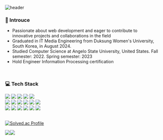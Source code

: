 ![header](https://capsule-render.vercel.app/api?type=waving&color=6994CDEE&text=Seoyeon%20Hong&fontAlign=80&fontAlignY=30&fontSize=40&fontColor=FFFFFF)
### 🙌 Introuce
  <ul>
    <li>Passionate about web development and eager to contribute to innovative projects and collaborations in the field</li>
    <li>Graduated in IT Media Engineering from Duksung Women's University, South Korea, in August 2024.</li>
    <li>Studied Computer Science at Angelo State University, United States. Fall semester: 2022. Spring semester: 2023</li>
    <li>Hold Engineer Information Processing certification</li>
  </ul>
  <br/>


 ### ‍💻 Tech Stack
  <div>
    <img src="https://img.shields.io/badge/HTML5-E34F26?style=flat-square&logo=html5&logoColor=white"/>
    <img src="https://img.shields.io/badge/CSS3-1572B6?style=flat-square&logo=css3&logoColor=white"/>
    <img src="https://img.shields.io/badge/JavaScript-F7DF1E?style=flat-square&logo=javascript&logoColor=white"/>
    <img src="https://img.shields.io/badge/React-61DAFB?style=flat-square&logo=react&logoColor=white"/>
    <img src="https://img.shields.io/badge/Flask-000000?style=flat-square&logo=flask&logoColor=white"/>
  </div>
  <div>
    <img src="https://img.shields.io/badge/Java-007396?style=flat-square&logo=java&logoColor=white"/>
    <img src="https://img.shields.io/badge/Springboot-6DB33F?style=flat-square&logo=springboot&logoColor=white"/>
    <img src="https://img.shields.io/badge/Node.js-339933?style=flat-square&logo=nodedotjs&logoColor=white"/>
    <img src="https://img.shields.io/badge/Python-3776AB?style=flat-square&logo=python&logoColor=white"/>
    <img src="https://img.shields.io/badge/MySql-3776AB?style=flat-square&logo=mysql&logoColor=white"/>
    <img src="https://img.shields.io/badge/Linux-FCC624?style=flat-square&logo=linux&logoColor=white"/>
  </div>
  <div>
    <img src="https://img.shields.io/badge/Visual Studio-5C2D91?style=flat-square&logo=visualstudio&logoColor=white"/>
    <img src="https://img.shields.io/badge/Visual Studio Code-007ACC?style=flat-square&logo=visualstudiocode&logoColor=white"/>
    <img src="https://img.shields.io/badge/Eclipse IDE-2C2255?style=flat-square&logo=eclipse&logoColor=white"/>
    <img src="https://img.shields.io/badge/Android Studio-34A853?style=flat-square&logo=androidstudio&logoColor=white"/>
    <img src="https://img.shields.io/badge/Unity-000000?style=flat-square&logo=unity&logoColor=white"/>
    <img src="https://img.shields.io/badge/Figma-F24E1E?style=flat-square&logo=figma&logoColor=white"/>
  </div>
  <br/>
  
  [![Solved.ac Profile](http://mazassumnida.wtf/api/v2/generate_badge?boj=hsy2709)](https://solved.ac/hsy2709/)
  
  <div style="display:flex; flex-dirction:column">
    <img src="https://github-readme-stats.vercel.app/api?username=seoyeon22&theme=prussian&show_icons=true" />
    <img src="https://github-readme-stats.vercel.app/api/top-langs/?username=seoyeon22&&layout=compact&theme=prussian" />
  </div>
